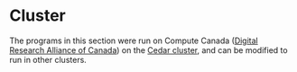 # Cluster

The programs in this section were run on Compute Canada ([Digital Research Alliance of Canada](https://ccdb.alliancecan.ca/)) on the [Cedar cluster](https://docs.alliancecan.ca/wiki/Cedar), and can be modified to run in other clusters.   
